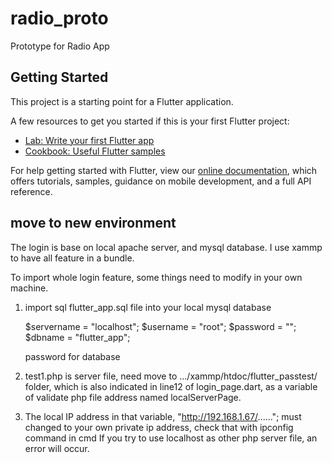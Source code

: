# radio_proto

Prototype for Radio App

## Getting Started

This project is a starting point for a Flutter application.

A few resources to get you started if this is your first Flutter project:

- [Lab: Write your first Flutter app](https://flutter.dev/docs/get-started/codelab)
- [Cookbook: Useful Flutter samples](https://flutter.dev/docs/cookbook)

For help getting started with Flutter, view our
[online documentation](https://flutter.dev/docs), which offers tutorials,
samples, guidance on mobile development, and a full API reference.

## move to new environment
The login is base on local apache server, and mysql database.
I use xammp to have all feature in a bundle.

To import whole login feature, some things need to modify in your own machine. 

1. 	import sql flutter_app.sql file into your local mysql database
	
	$servername = "localhost";
	$username = "root";
	$password = "";
	$dbname = "flutter_app";
	
	password for database
	
2. test1.php is server file, need move to .../xammp/htdoc/flutter_passtest/ folder, which is also indicated in line12 of login_page.dart, as a variable of validate php file address named localServerPage.

3. The local IP address in that variable,
"http://192.168.1.67/......";
must changed to your own private ip address, check that with ipconfig command in cmd
If you try to use localhost as other php server file, an error will occur.
